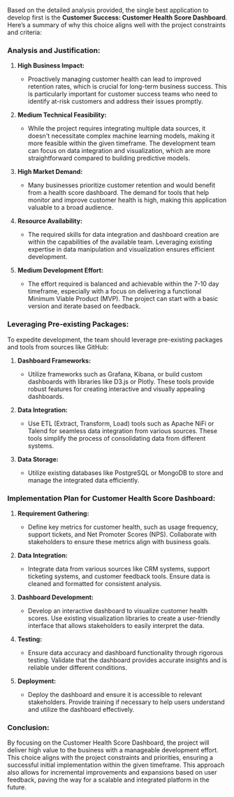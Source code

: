 Based on the detailed analysis provided, the single best application to develop first is the **Customer Success: Customer Health Score Dashboard**. Here’s a summary of why this choice aligns well with the project constraints and criteria:

### Analysis and Justification:

1.  **High Business Impact:**
    
    *   Proactively managing customer health can lead to improved retention rates, which is crucial for long-term business success. This is particularly important for customer success teams who need to identify at-risk customers and address their issues promptly.
2.  **Medium Technical Feasibility:**
    
    *   While the project requires integrating multiple data sources, it doesn't necessitate complex machine learning models, making it more feasible within the given timeframe. The development team can focus on data integration and visualization, which are more straightforward compared to building predictive models.
3.  **High Market Demand:**
    
    *   Many businesses prioritize customer retention and would benefit from a health score dashboard. The demand for tools that help monitor and improve customer health is high, making this application valuable to a broad audience.
4.  **Resource Availability:**
    
    *   The required skills for data integration and dashboard creation are within the capabilities of the available team. Leveraging existing expertise in data manipulation and visualization ensures efficient development.
5.  **Medium Development Effort:**
    
    *   The effort required is balanced and achievable within the 7-10 day timeframe, especially with a focus on delivering a functional Minimum Viable Product (MVP). The project can start with a basic version and iterate based on feedback.

### Leveraging Pre-existing Packages:

To expedite development, the team should leverage pre-existing packages and tools from sources like GitHub:

1.  **Dashboard Frameworks:**
    
    *   Utilize frameworks such as Grafana, Kibana, or build custom dashboards with libraries like D3.js or Plotly. These tools provide robust features for creating interactive and visually appealing dashboards.
2.  **Data Integration:**
    
    *   Use ETL (Extract, Transform, Load) tools such as Apache NiFi or Talend for seamless data integration from various sources. These tools simplify the process of consolidating data from different systems.
3.  **Data Storage:**
    
    *   Utilize existing databases like PostgreSQL or MongoDB to store and manage the integrated data efficiently.

### Implementation Plan for Customer Health Score Dashboard:

1.  **Requirement Gathering:**
    
    *   Define key metrics for customer health, such as usage frequency, support tickets, and Net Promoter Scores (NPS). Collaborate with stakeholders to ensure these metrics align with business goals.
2.  **Data Integration:**
    
    *   Integrate data from various sources like CRM systems, support ticketing systems, and customer feedback tools. Ensure data is cleaned and formatted for consistent analysis.
3.  **Dashboard Development:**
    
    *   Develop an interactive dashboard to visualize customer health scores. Use existing visualization libraries to create a user-friendly interface that allows stakeholders to easily interpret the data.
4.  **Testing:**
    
    *   Ensure data accuracy and dashboard functionality through rigorous testing. Validate that the dashboard provides accurate insights and is reliable under different conditions.
5.  **Deployment:**
    
    *   Deploy the dashboard and ensure it is accessible to relevant stakeholders. Provide training if necessary to help users understand and utilize the dashboard effectively.

### Conclusion:

By focusing on the Customer Health Score Dashboard, the project will deliver high value to the business with a manageable development effort. This choice aligns with the project constraints and priorities, ensuring a successful initial implementation within the given timeframe. This approach also allows for incremental improvements and expansions based on user feedback, paving the way for a scalable and integrated platform in the future.